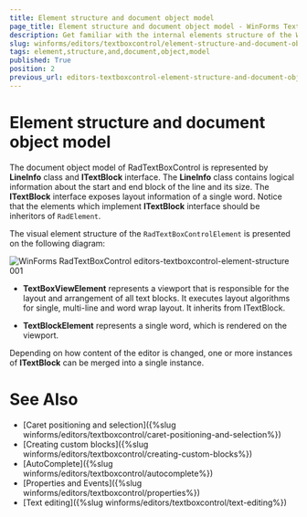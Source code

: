 ```yaml
---
title: Element structure and document object model
page_title: Element structure and document object model - WinForms TextBoxControl
description: Get familiar with the internal elements structure of the WinForms TextBoxControl.
slug: winforms/editors/textboxcontrol/element-structure-and-document-object-model
tags: element,structure,and,document,object,model
published: True
position: 2
previous_url: editors-textboxcontrol-element-structure-and-document-object-model
---
```


# Element structure and document object model

The document object model of RadTextBoxControl is represented by __LineInfo__ class and __ITextBlock__ interface. The __LineInfo__ class contains logical information about the start and end block of the line and its size. The __ITextBlock__ interface exposes layout information of a single word. Notice that the elements which implement __ITextBlock__ interface should be inheritors of `RadElement`.
       	

The visual element structure of the `RadTextBoxControlElement` is presented on the following diagram:

![WinForms RadTextBoxControl editors-textboxcontrol-element-structure 001](images/editors-textboxcontrol-element-structure001.png)

* __TextBoxViewElement__ represents a viewport that is responsible for the layout and arrangement of all text blocks. It executes layout algorithms for single, multi-line and word wrap layout. It inherits from ITextBlock.
		  	

* __TextBlockElement__ represents a single word, which is rendered on the viewport.
		  	

Depending on how content of the editor is changed, one or more instances of __ITextBlock__ can be merged into a single instance.
		
# See Also

* [Caret positioning and selection]({%slug winforms/editors/textboxcontrol/caret-positioning-and-selection%})
* [Creating custom blocks]({%slug winforms/editors/textboxcontrol/creating-custom-blocks%})
* [AutoComplete]({%slug winforms/editors/textboxcontrol/autocomplete%})
* [Properties and Events]({%slug winforms/editors/textboxcontrol/properties%})
* [Text editing]({%slug winforms/editors/textboxcontrol/text-editing%})
